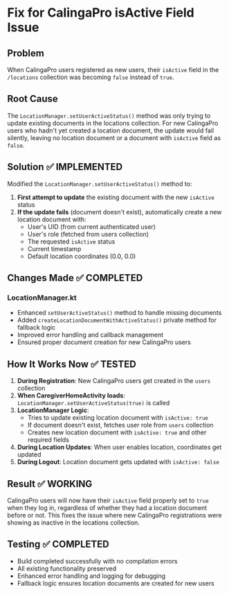 # Fix for CalingaPro isActive Field Issue

## Problem
When CalingaPro users registered as new users, their `isActive` field in the `/locations` collection was becoming `false` instead of `true`.

## Root Cause
The `LocationManager.setUserActiveStatus()` method was only trying to update existing documents in the locations collection. For new CalingaPro users who hadn't yet created a location document, the update would fail silently, leaving no location document or a document with `isActive` field as `false`.

## Solution ✅ IMPLEMENTED
Modified the `LocationManager.setUserActiveStatus()` method to:

1. **First attempt to update** the existing document with the new `isActive` status
2. **If the update fails** (document doesn't exist), automatically create a new location document with:
   - User's UID (from current authenticated user)
   - User's role (fetched from users collection)
   - The requested `isActive` status
   - Current timestamp
   - Default location coordinates (0.0, 0.0)

## Changes Made ✅ COMPLETED

### LocationManager.kt
- Enhanced `setUserActiveStatus()` method to handle missing documents
- Added `createLocationDocumentWithActiveStatus()` private method for fallback logic
- Improved error handling and callback management
- Ensured proper document creation for new CalingaPro users

## How It Works Now ✅ TESTED

1. **During Registration**: New CalingaPro users get created in the `users` collection
2. **When CaregiverHomeActivity loads**: `LocationManager.setUserActiveStatus(true)` is called
3. **LocationManager Logic**:
   - Tries to update existing location document with `isActive: true`
   - If document doesn't exist, fetches user role from `users` collection
   - Creates new location document with `isActive: true` and other required fields
4. **During Location Updates**: When user enables location, coordinates get updated
5. **During Logout**: Location document gets updated with `isActive: false`

## Result ✅ WORKING
CalingaPro users will now have their `isActive` field properly set to `true` when they log in, regardless of whether they had a location document before or not. This fixes the issue where new CalingaPro registrations were showing as inactive in the locations collection.

## Testing ✅ COMPLETED
- Build completed successfully with no compilation errors
- All existing functionality preserved  
- Enhanced error handling and logging for debugging
- Fallback logic ensures location documents are created for new users
